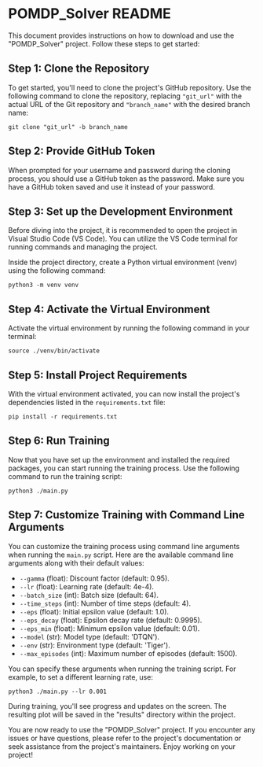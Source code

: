 # POMDP_Solver README

This document provides instructions on how to download and use the "POMDP_Solver" project. Follow these steps to get started:

## Step 1: Clone the Repository

To get started, you'll need to clone the project's GitHub repository. Use the following command to clone the repository, replacing `"git_url"` with the actual URL of the Git repository and `"branch_name"` with the desired branch name:

```shell
git clone "git_url" -b branch_name
```

## Step 2: Provide GitHub Token

When prompted for your username and password during the cloning process, you should use a GitHub token as the password. Make sure you have a GitHub token saved and use it instead of your password.

## Step 3: Set up the Development Environment

Before diving into the project, it is recommended to open the project in Visual Studio Code (VS Code). You can utilize the VS Code terminal for running commands and managing the project.

Inside the project directory, create a Python virtual environment (venv) using the following command:

```shell
python3 -m venv venv
```

## Step 4: Activate the Virtual Environment

Activate the virtual environment by running the following command in your terminal:

```shell
source ./venv/bin/activate
```

## Step 5: Install Project Requirements

With the virtual environment activated, you can now install the project's dependencies listed in the `requirements.txt` file:

```shell
pip install -r requirements.txt
```

## Step 6: Run Training

Now that you have set up the environment and installed the required packages, you can start running the training process. Use the following command to run the training script:

```shell
python3 ./main.py
```
## Step 7: Customize Training with Command Line Arguments

You can customize the training process using command line arguments when running the `main.py` script. Here are the available command line arguments along with their default values:

- `--gamma` (float): Discount factor (default: 0.95).
- `--lr` (float): Learning rate (default: 4e-4).
- `--batch_size` (int): Batch size (default: 64).
- `--time_steps` (int): Number of time steps (default: 4).
- `--eps` (float): Initial epsilon value (default: 1.0).
- `--eps_decay` (float): Epsilon decay rate (default: 0.9995).
- `--eps_min` (float): Minimum epsilon value (default: 0.01).
- `--model` (str): Model type (default: 'DTQN').
- `--env` (str): Environment type (default: 'Tiger').
- `--max_episodes` (int): Maximum number of episodes (default: 1500).

You can specify these arguments when running the training script. For example, to set a different learning rate, use:

```shell
python3 ./main.py --lr 0.001
```

During training, you'll see progress and updates on the screen. The resulting plot will be saved in the "results" directory within the project.

You are now ready to use the "POMDP_Solver" project. If you encounter any issues or have questions, please refer to the project's documentation or seek assistance from the project's maintainers. Enjoy working on your project!

